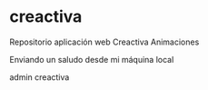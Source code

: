 # creactiva
Repositorio aplicación web Creactiva Animaciones

Enviando un saludo desde mi máquina local

admin
creactiva
